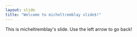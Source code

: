 ```yaml
---
layout: slide
title: "Welcome to micheltremblay slide$!"
---
```

This is micheltremblay's slide.
Use the left arrow to go back!
